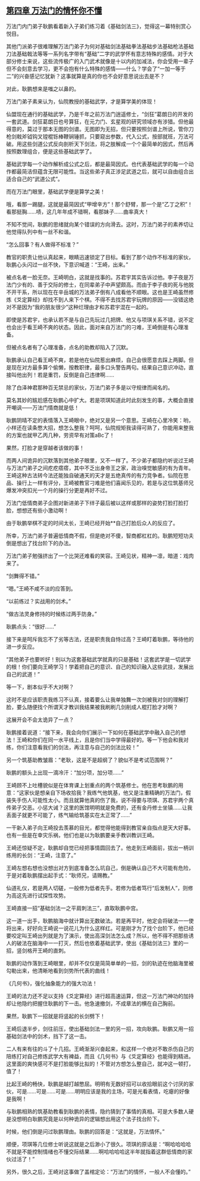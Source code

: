 ## [第四章 万法门的情怀你不懂](https://www.xxbiquge.com/11_11207/5463427.html)


  万法门内门弟子耿鹏看着新入子弟们练习着《基础剑法三》，觉得这一幕特别赏心悦目。

  其他门派弟子很难理解万法门弟子为何对基础剑法基础拳法基础步法基础枪法基础刀法基础戟法等等一系列名字带有“基础”二字的武学怀有意志特殊的感情。对于大部分修士来说，这些流传极广的入门武术就像是十以内的加减法，你会受用一辈子但不会刻意去学习，更不会抱有什么特殊的感情——什么？学会了“一加一等于二”的兴奋感记忆犹新？这事就算是真的你也不会好意思说出去是不？

  对此，耿鹏想来是嗤之以鼻的。

  万法门弟子素来认为，仙院教授的基础武学，才是算学美的体现！

  仙盟现在通行的基础武学，乃是千年之前万法门逍遥修士，“剑狂”葛朗日的开发的一套武道。剑狂葛朗日也号算狂，在元力门、玄星观的研究领域亦有涉猎。但他最得意的，莫过于那本无图的剑谱。无图即为无招，但只要按照剑谱上所说，管你刀枪剑戟斧钺钩叉镗棍铄棒鞭锏锤抓，只要窥出参数，代入公式，按部就班，万法可破。用这些剑道公式反向剖析天下剑法，将之肢解成一个个最简单的因式，然后再按照数理组合，便是这些基础武学了。

  基础武学每一个动作解析成公式之后，都是最简因式。也代表基础武学的每一个动作都最简洁但蕴含无限可能性。当这些弟子真正涉足武道之后，就可以自由组合出适合自己的“武道公式”。

  而在万法门眼里，基础武学便是算学之美！

  哦，看那一踢腿，这就是最简因式“甲增辛方”！那个舒臂，那一个是“乙丁之积”！看那挺胸……啧，这几年年成不错啊，看那妹子……曲率真大！

  不知不觉间，耿鹏的思绪就向某个错误的方向滑去。这时，万法门弟子的素养切让他觉得队列中有一丝不和谐。

  “怎么回事？有人做得不标准？”

  教官的职责让他认真起来，眼睛迅速锁定了目标。看到了那个动作不标准的家伙，耿鹏心头闪过一丝不快，下意识喊道：“王崎，出来。”

  被点名者一脸无奈。王崎明白，这就是找事的。苏君宇其实告诉过他。李子夜是万法门少有的、善于交际的修士，在同辈弟子中声望颇高。而由于李子夜的死与他脱不开干系，所以现在在辛岳城的万法弟子倒有八成看他不顺眼。这也是王崎虽然修炼《爻定算经》却找不到人来下个棋。不得不去找苏君宇玩牌的原因——没错这绝对不是因为“我的朋友很少”这种烂理由才和苏君宇混在一起的。

  即使是苏君宇，也承认若不是与自己先玩过几把牌、他又与项琪关系不错，说不定也会出于看王崎不爽的状态。因此，面对来自万法门的刁难，王崎倒是有心理准备。

  但被点名者有了心理准备，点名的助教却陷入了沉默。

  耿鹏承认自己看王崎不爽，若是他在仙院惹出麻烦，自己会很愿意去踩上两脚。但是现在对方最多算个偷懒，按教职律，最多口头警告两句。结果自己意识冲动，直接叫他出列！若是重罚，反倒是自己违律啊……

  除了白泽神君那种百无禁忌的家伙，万法门弟子多是以守规律而闻名的。

  莫名其妙的尴尬感在耿鹏心中扩大。若是项琪知道此时此刻发生的事，大概会直接开嘲讽——万法门情商就是低！

  耿鹏阴晴不定的表情落入王崎眼中，绝对又是另一个意思。王崎在心里冷笑：哟，小样还在读条憋大招，想怎么整我？呵呵，仙院规矩我读得可熟了，你能用来整我的方案也就甲乙丙几种，劳资早有对策aBc了！

  果然，打脸才是穿越者该做的事！

  而两人间诡异的沉默落到其他弟子眼里，又不一样了。不少弟子都隐约听说过王崎与万法门弟子之间疙疙瘩瘩，其中不乏出身帝王之家，政治嗅觉敏感的有为青年。王崎这种古法转今法还能独自破通天的天才是五绝真传的有力竞争者。仙院在思品、操行上一样有评分，王崎被教官刁难是他们喜闻乐见的，若是与这位筑基师兄爆发冲突扣光一个月的操行分更是再好不过。

  万法门低情商弟子企图对新进弟子下绊子最后被以这样或那样的姿势打脸打脸打脸，想想还有些小激动啊！

  由于耿鹏举棋不定的时间太长，王崎已经开始**自己打脸后众人的反应了。

  所幸，万法门弟子普遍低情商不假，但是绝对不傻，智商都杠杠的。耿鹏短短功夫倒是想出了找台阶下的办法。

  万法门弟子勉强挤出了一个比哭还难看的笑容。王崎见状，精神一凛，暗道：戏肉来了。

  “剑舞得不错。”

  “嗯。”王崎不咸不淡的应答到。

  “以前练过？实战用的剑术。”

  “做古法灵身修持的时候练过两手防身。”

  耿鹏点头：“很好……”

  接下来是呵斥我忘不了劣等古法，还是职责我自恃过高？王崎盯着耿鹏，等待他的进一步反应。

  “其他弟子也要听好！别以为这套基础武学就真的只是基础！这套武学是一切武学的根！你们要向王崎学习！学着把自己的意识、自己的知识融入这些武技，发展出自己的武道！”

  等一下，剧本似乎不大对啊？

  这时不是应该职责我练习不认真，接着要么让我单独舞一次剑被我对剑的理解打脸，要么随便找个所谓天才教训我结果被我刷刷几剑削成人棍打脸才对啊？

  这展开会不会太诡异了一点？

  耿鹏接着说道：“接下来，我会向你们展示一下如何在基础武学中融入自己的想法！王崎和你们在同一水平线上，且是你们当中学得最好的。等一下他会和我对练，你们注意看我们的剑法，再注意与自己的剑法比较！”

  另一个筑基助教皱眉：“老耿，这是不是超纲了？貌似不是考试范围啊？”

  耿鹏的额头上出现一滴冷汗：“加分项，加分项……”

  王崎顾不上吐槽貌似是在体育课上划重点的两个筑基修士。他在思考耿鹏的用意：“这家伙是想亲自下场收拾我？我练气他筑基，他又是注重精确的万法门，假装失手伤人可能性太小。而且就算他真的伤了我，说不得要与项琪、苏君宇两个真传弟子交恶。小惩大诫？这里的医馆明明就是免费的，还有金丹修士坐镇……让我丢面子就更不可能了，练气输给筑基实在太正常了……”

  一干新入弟子向王崎投去羡慕的目光，都觉得他能得到教官亲自指点是天大好事。也有一些是在幸灾乐祸，他们也是以为耿鹏要亲手教训教训王崎。

  王崎还惊疑不定，耿鹏却自觉已经把事情圆回去了。他走到王崎面前，拔出一柄训练用的长剑：“王崎，注意了。”

  王崎左想右想也没想出对方到底准备怎么坑自己，倒是确认自己不大可能有危险，于是对着耿鹏摆出起手式：“耿师兄，请赐教。”

  仙道礼仪，若是两人切磋，一般修为低者先手。若修为低者笃行“后发制人”，则修为高这先进行试探性攻势。

  王崎直接一招“基础剑法一之平肩刺法三”，直取耿鹏中宫。

  这一道一出手，耿鹏脑海中就计算出无数破法。若是再平时，他定会将破法一一使将出来，好好向王崎说一说花儿为什么这样红。可是刚才为了找个台阶下，他已经要咬定叫王崎出列就是为了演示，使出高深剑法怎么成？所以，他不得不把那些诱人的破法在脑海中一一打灭，然后也依着基础武学，使出《基础剑法三》里的一招，竖剑格开王崎的直刺。

  耿鹏的动作落到王崎眼里，却并不仅仅是简简单单的一招，剑的轨迹在他脑海里被勾勒出来，他清晰地看到剑势所代表的曲线！

  《几何书》，强化抽象能力的强大功法！

  王崎的法力还不足以支持《爻定算经》进行超高速运算，但这一万法门神功的加持却让他隐约把握住耿鹏的下一击。他急速撤剑，不成章法的横在自己胸前。

  果然，耿鹏下一招就是将竖起的长剑劈下！

  王崎后退半步，剑往前压，使出基础剑法一里的另一招，攻向耿鹏。耿鹏又用一招基础剑法中的剑术，挡下了这一击。

  二人有来有往的斗了十几招。王崎渐渐兴奋起来，和这样一个绝对不敢杀伤自己的陪练打对自己修炼武学大有裨益，而且《几何书》与《爻定算经》也能得到精进。这里面的爽快感可不是打脸能够比拟的！不管对方想怎么整自己，就冲这一顿打，值了！

  比起王崎的畅快，耿鹏是越打越憋屈。明明有无数好招可以收拾眼前这个讨厌的家伙，可是……可是……可是……明明应该是我的主场，可是光看表情，吃瘪的好像是我啊！

  与耿鹏相熟的筑基助教看到耿鹏的表情，隐约猜到了事情的真相。可是大多数人硬是没想明白耿鹏究竟是以何种诡异的逻辑想出用这个法子找台阶下。

  时候，他们倒是问过耿鹏理由。耿鹏的回答是：“这就是，万法情怀。”

  顺便，项琪等几位修士听说这就是之后渺小了很久。项琪的原话是：“啊哈哈哈哈不就是不能控制情绪也不懂交际结果……啊哈哈哈哈这半年就指着这群低情商的家伙过活了！”

  另外，很久之后，王崎对这事做了盖棺定论：“万法门的情怀，一般人不会懂的。”
